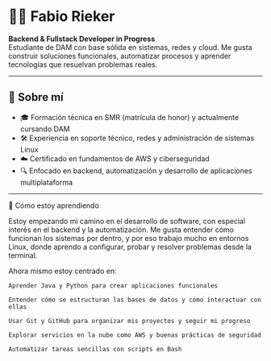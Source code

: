 # 👨‍💻 Fabio Rieker

**Backend & Fullstack Developer in Progress**  
Estudiante de DAM con base sólida en sistemas, redes y cloud. Me gusta construir soluciones funcionales, automatizar procesos y aprender tecnologías que resuelvan problemas reales.

---

## 🧭 Sobre mí

- 🎓 Formación técnica en SMR (matrícula de honor) y actualmente cursando DAM  
- 🛠 Experiencia en soporte técnico, redes y administración de sistemas Linux  
- ☁️ Certificado en fundamentos de AWS y ciberseguridad  
- 🔍 Enfocado en backend, automatización y desarrollo de aplicaciones multiplataforma  

---

🧪 Cómo estoy aprendiendo

Estoy empezando mi camino en el desarrollo de software, con especial interés en el backend y la automatización. Me gusta entender cómo funcionan los sistemas por dentro, y por eso trabajo mucho en entornos Linux, donde aprendo a configurar, probar y resolver problemas desde la terminal.

Ahora mismo estoy centrado en:

    Aprender Java y Python para crear aplicaciones funcionales

    Entender cómo se estructuran las bases de datos y cómo interactuar con ellas

    Usar Git y GitHub para organizar mis proyectos y seguir mi progreso

    Explorar servicios en la nube como AWS y buenas prácticas de seguridad

    Automatizar tareas sencillas con scripts en Bash

